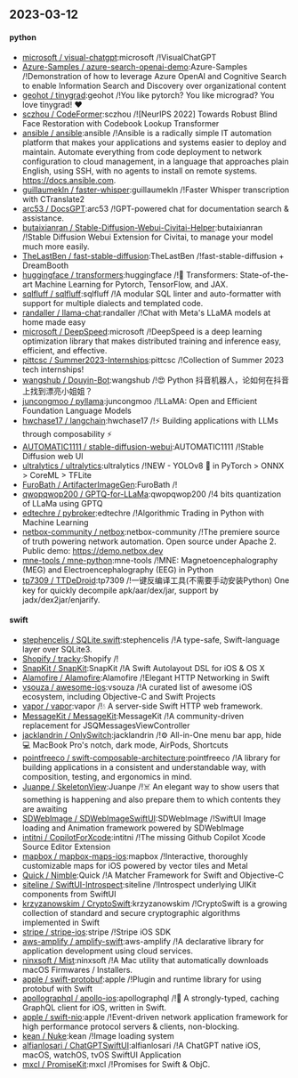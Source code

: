 ## 2023-03-12

#### python
* [microsoft / visual-chatgpt](https://github.com/microsoft/visual-chatgpt):microsoft /!VisualChatGPT
* [Azure-Samples / azure-search-openai-demo](https://github.com/Azure-Samples/azure-search-openai-demo):Azure-Samples /!Demonstration of how to leverage Azure OpenAI and Cognitive Search to enable Information Search and Discovery over organizational content
* [geohot / tinygrad](https://github.com/geohot/tinygrad):geohot /!You like pytorch? You like micrograd? You love tinygrad!
❤️
* [sczhou / CodeFormer](https://github.com/sczhou/CodeFormer):sczhou /![NeurIPS 2022] Towards Robust Blind Face Restoration with Codebook Lookup Transformer
* [ansible / ansible](https://github.com/ansible/ansible):ansible /!Ansible is a radically simple IT automation platform that makes your applications and systems easier to deploy and maintain. Automate everything from code deployment to network configuration to cloud management, in a language that approaches plain English, using SSH, with no agents to install on remote systems. https://docs.ansible.com.
* [guillaumekln / faster-whisper](https://github.com/guillaumekln/faster-whisper):guillaumekln /!Faster Whisper transcription with CTranslate2
* [arc53 / DocsGPT](https://github.com/arc53/DocsGPT):arc53 /!GPT-powered chat for documentation search & assistance.
* [butaixianran / Stable-Diffusion-Webui-Civitai-Helper](https://github.com/butaixianran/Stable-Diffusion-Webui-Civitai-Helper):butaixianran /!Stable Diffusion Webui Extension for Civitai, to manage your model much more easily.
* [TheLastBen / fast-stable-diffusion](https://github.com/TheLastBen/fast-stable-diffusion):TheLastBen /!fast-stable-diffusion + DreamBooth
* [huggingface / transformers](https://github.com/huggingface/transformers):huggingface /!🤗
Transformers: State-of-the-art Machine Learning for Pytorch, TensorFlow, and JAX.
* [sqlfluff / sqlfluff](https://github.com/sqlfluff/sqlfluff):sqlfluff /!A modular SQL linter and auto-formatter with support for multiple dialects and templated code.
* [randaller / llama-chat](https://github.com/randaller/llama-chat):randaller /!Chat with Meta's LLaMA models at home made easy
* [microsoft / DeepSpeed](https://github.com/microsoft/DeepSpeed):microsoft /!DeepSpeed is a deep learning optimization library that makes distributed training and inference easy, efficient, and effective.
* [pittcsc / Summer2023-Internships](https://github.com/pittcsc/Summer2023-Internships):pittcsc /!Collection of Summer 2023 tech internships!
* [wangshub / Douyin-Bot](https://github.com/wangshub/Douyin-Bot):wangshub /!😍
Python 抖音机器人，论如何在抖音上找到漂亮小姐姐？
* [juncongmoo / pyllama](https://github.com/juncongmoo/pyllama):juncongmoo /!LLaMA: Open and Efficient Foundation Language Models
* [hwchase17 / langchain](https://github.com/hwchase17/langchain):hwchase17 /!⚡
Building applications with LLMs through composability
⚡
* [AUTOMATIC1111 / stable-diffusion-webui](https://github.com/AUTOMATIC1111/stable-diffusion-webui):AUTOMATIC1111 /!Stable Diffusion web UI
* [ultralytics / ultralytics](https://github.com/ultralytics/ultralytics):ultralytics /!NEW - YOLOv8
🚀
in PyTorch > ONNX > CoreML > TFLite
* [FuroBath / ArtifacterImageGen](https://github.com/FuroBath/ArtifacterImageGen):FuroBath /!
* [qwopqwop200 / GPTQ-for-LLaMa](https://github.com/qwopqwop200/GPTQ-for-LLaMa):qwopqwop200 /!4 bits quantization of LLaMa using GPTQ
* [edtechre / pybroker](https://github.com/edtechre/pybroker):edtechre /!Algorithmic Trading in Python with Machine Learning
* [netbox-community / netbox](https://github.com/netbox-community/netbox):netbox-community /!The premiere source of truth powering network automation. Open source under Apache 2. Public demo: https://demo.netbox.dev
* [mne-tools / mne-python](https://github.com/mne-tools/mne-python):mne-tools /!MNE: Magnetoencephalography (MEG) and Electroencephalography (EEG) in Python
* [tp7309 / TTDeDroid](https://github.com/tp7309/TTDeDroid):tp7309 /!一键反编译工具(不需要手动安装Python) One key for quickly decompile apk/aar/dex/jar, support by jadx/dex2jar/enjarify.

#### swift
* [stephencelis / SQLite.swift](https://github.com/stephencelis/SQLite.swift):stephencelis /!A type-safe, Swift-language layer over SQLite3.
* [Shopify / tracky](https://github.com/Shopify/tracky):Shopify /!
* [SnapKit / SnapKit](https://github.com/SnapKit/SnapKit):SnapKit /!A Swift Autolayout DSL for iOS & OS X
* [Alamofire / Alamofire](https://github.com/Alamofire/Alamofire):Alamofire /!Elegant HTTP Networking in Swift
* [vsouza / awesome-ios](https://github.com/vsouza/awesome-ios):vsouza /!A curated list of awesome iOS ecosystem, including Objective-C and Swift Projects
* [vapor / vapor](https://github.com/vapor/vapor):vapor /!💧
A server-side Swift HTTP web framework.
* [MessageKit / MessageKit](https://github.com/MessageKit/MessageKit):MessageKit /!A community-driven replacement for JSQMessagesViewController
* [jacklandrin / OnlySwitch](https://github.com/jacklandrin/OnlySwitch):jacklandrin /!⚙️
All-in-One menu bar app, hide
💻
MacBook Pro's notch, dark mode, AirPods, Shortcuts
* [pointfreeco / swift-composable-architecture](https://github.com/pointfreeco/swift-composable-architecture):pointfreeco /!A library for building applications in a consistent and understandable way, with composition, testing, and ergonomics in mind.
* [Juanpe / SkeletonView](https://github.com/Juanpe/SkeletonView):Juanpe /!☠️
An elegant way to show users that something is happening and also prepare them to which contents they are awaiting
* [SDWebImage / SDWebImageSwiftUI](https://github.com/SDWebImage/SDWebImageSwiftUI):SDWebImage /!SwiftUI Image loading and Animation framework powered by SDWebImage
* [intitni / CopilotForXcode](https://github.com/intitni/CopilotForXcode):intitni /!The missing Github Copilot Xcode Source Editor Extension
* [mapbox / mapbox-maps-ios](https://github.com/mapbox/mapbox-maps-ios):mapbox /!Interactive, thoroughly customizable maps for iOS powered by vector tiles and Metal
* [Quick / Nimble](https://github.com/Quick/Nimble):Quick /!A Matcher Framework for Swift and Objective-C
* [siteline / SwiftUI-Introspect](https://github.com/siteline/SwiftUI-Introspect):siteline /!Introspect underlying UIKit components from SwiftUI
* [krzyzanowskim / CryptoSwift](https://github.com/krzyzanowskim/CryptoSwift):krzyzanowskim /!CryptoSwift is a growing collection of standard and secure cryptographic algorithms implemented in Swift
* [stripe / stripe-ios](https://github.com/stripe/stripe-ios):stripe /!Stripe iOS SDK
* [aws-amplify / amplify-swift](https://github.com/aws-amplify/amplify-swift):aws-amplify /!A declarative library for application development using cloud services.
* [ninxsoft / Mist](https://github.com/ninxsoft/Mist):ninxsoft /!A Mac utility that automatically downloads macOS Firmwares / Installers.
* [apple / swift-protobuf](https://github.com/apple/swift-protobuf):apple /!Plugin and runtime library for using protobuf with Swift
* [apollographql / apollo-ios](https://github.com/apollographql/apollo-ios):apollographql /!📱
A strongly-typed, caching GraphQL client for iOS, written in Swift.
* [apple / swift-nio](https://github.com/apple/swift-nio):apple /!Event-driven network application framework for high performance protocol servers & clients, non-blocking.
* [kean / Nuke](https://github.com/kean/Nuke):kean /!Image loading system
* [alfianlosari / ChatGPTSwiftUI](https://github.com/alfianlosari/ChatGPTSwiftUI):alfianlosari /!A ChatGPT native iOS, macOS, watchOS, tvOS SwiftUI Application
* [mxcl / PromiseKit](https://github.com/mxcl/PromiseKit):mxcl /!Promises for Swift & ObjC.
